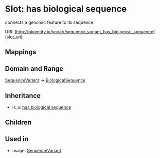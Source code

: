 # Slot: has biological sequence


connects a genomic feature to its sequence

URI: [http://bioentity.io/vocab/sequence_variant_has_biological_sequence](slot_uri)
## Mappings

## Domain and Range

[SequenceVariant](SequenceVariant.md) -> [BiologicalSequence](BiologicalSequence.md)
## Inheritance

 *  is_a: [has biological sequence](has_biological_sequence.md)
## Children

## Used in

 *  usage: [SequenceVariant](SequenceVariant.md)
